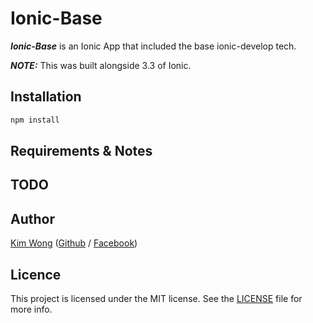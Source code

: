 # Ionic-Base

***Ionic-Base*** is an Ionic App that included the base ionic-develop tech.

***NOTE:*** This was built alongside 3.3 of Ionic.

## Installation

```bash
npm install
```

## Requirements & Notes


## TODO


## Author

[Kim Wong](https://kimwongzzzzz.com) ([Github](https://github.com/kimwong) / [Facebook](https://www.feacebook.com/f))

## Licence

This project is licensed under the MIT license. See the [LICENSE](LICENSE.md) file for more info.
